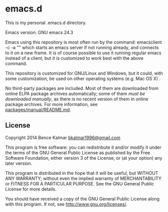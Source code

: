 # emacs.d

This is my personal .emacs.d directory.

Emacs version: GNU emacs 24.3

Emacs using this repository is most often run by the command:
    emacsclient -c -a ""
which starts an emacs server if not running already, and connects to it on a new
frame.  It is of course possible to use it running regular emacs instead of
a client, but it is customized to work best with the above command.

This repository is customized for GNU/Linux and Windows, but it could, with some
customization, be used on other operating systems (e.g. Mac OS X) .

No third-party packages are included.  Most of them are downloaded from online
ELPA package archives automatically; some of them *must be downloaded manually*,
as there is no recent version of them in online package archives.  For more
information, see [packages/manual/README.md](packages/manual/README.md).

## License

Copyright 2014  Bence Kalmar <bkalmar1996@gmail.com>

This program is free software: you can redistribute it and/or modify
it under the terms of the GNU General Public License as published by
the Free Software Foundation, either version 3 of the License, or
(at your option) any later version.

This program is distributed in the hope that it will be useful,
but WITHOUT ANY WARRANTY; without even the implied warranty of
MERCHANTABILITY or FITNESS FOR A PARTICULAR PURPOSE.  See the
GNU General Public License for more details.

You should have received a copy of the GNU General Public License
along with this program.  If not, see <http://www.gnu.org/licenses/>.
